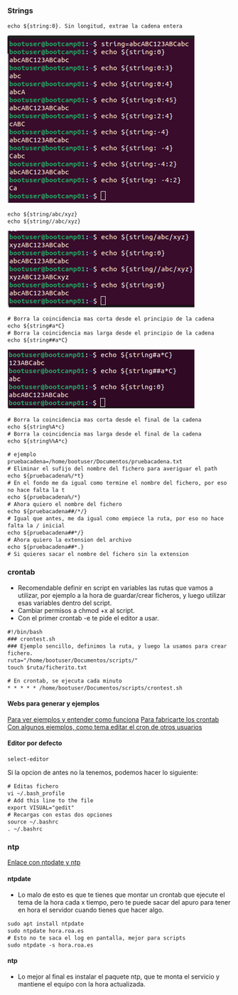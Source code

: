 ### Strings

```shell
echo ${string:0}. Sin longitud, extrae la cadena entera
```
![Output](./Pasted_image_20230120084218.png)

```shell
echo ${string/abc/xyz}
echo ${string//abc/xyz}
```
![Output](./Pasted_image_20230120084431.png)


```shell
# Borra la coincidencia mas corta desde el principio de la cadena
echo ${string#a*C}
# Borra la coincidencia mas larga desde el principio de la cadena
echo ${string##a*C}
```
![Output](./Pasted_image_20230120084628.png)


```shell
# Borra la coincidencia mas corta desde el final de la cadena
echo ${string%A*c}
# Borra la coincidencia mas larga desde el final de la cadena
echo ${string%%A*c}
```

```shell
# ejemplo
pruebacadena=/home/bootuser/Documentos/pruebacadena.txt
# Eliminar el sufijo del nombre del fichero para averiguar el path
echo ${pruebacadena%/*t}
# En el fondo me da igual como termine el nombre del fichero, por eso no hace falta la t
echo ${pruebacadena%/*}
# Ahora quiero el nombre del fichero
echo ${pruebacadena##/*/}
# Igual que antes, me da igual como empiece la ruta, por eso no hace falta la / inicial
echo ${pruebacadena##*/}
# Ahora quiero la extension del archivo
echo ${pruebacadena##*.}
# Si quieres sacar el nombre del fichero sin la extension
```

### crontab


- Recomendable definir en script en variables las rutas que vamos a utilizar, por ejemplo a la hora de guardar/crear ficheros, y luego utilizar esas variables dentro del script.
- Cambiar permisos a chmod +x al script.
- Con el primer crontab -e te pide el editor a usar.

```shell
#!/bin/bash
### crontest.sh
### Ejemplo sencillo, definimos la ruta, y luego la usamos para crear fichero.
ruta="/home/bootuser/Documentos/scripts/"
touch $ruta/ficherito.txt
```

```shell
# En crontab, se ejecuta cada minuto
* * * * * /home/bootuser/Documentos/scripts/crontest.sh
```

#### Webs para generar y ejemplos

[Para ver ejemplos y entender como funciona](https://crontab.guru/)
[Para fabricarte los crontab](https://crontab-generator.org/)
[Con algunos ejemplos, como tema editar el cron de otros usuarios](https://blog.desdelinux.net/cron-crontab-explicados/)

#### Editor por defecto

```shell
select-editor
```

Si la opcion de antes no la tenemos, podemos hacer lo siguiente:

```shell
# Editas fichero
vi ~/.bash_profile
# Add this line to the file
export VISUAL="gedit"
# Recargas con estas dos opciones
source ~/.bashrc  
. ~/.bashrc
```

### ntp

[Enlace con ntpdate y ntp](https://linuxhint.com/ntpdate-command-linux/)

#### ntpdate
- Lo malo de esto es que te tienes que montar un crontab que ejecute el tema de la hora cada x tiempo, pero te puede sacar del apuro para tener en hora el servidor cuando tienes que hacer algo.
```shell
sudo apt install ntpdate
sudo ntpdate hora.roa.es
# Esto no te saca el log en pantalla, mejor para scripts
sudo ntpdate -s hora.roa.es
```

#### ntp
- Lo mejor al final es instalar el paquete ntp, que te monta el servicio y mantiene el equipo con la hora actualizada.